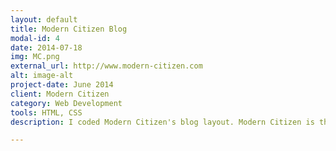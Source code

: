 ```yaml
---
layout: default
title: Modern Citizen Blog
modal-id: 4
date: 2014-07-18
img: MC.png
external_url: http://www.modern-citizen.com
alt: image-alt
project-date: June 2014
client: Modern Citizen
category: Web Development
tools: HTML, CSS
description: I coded Modern Citizen's blog layout. Modern Citizen is the online style destination for the modern woman. 

---
```

